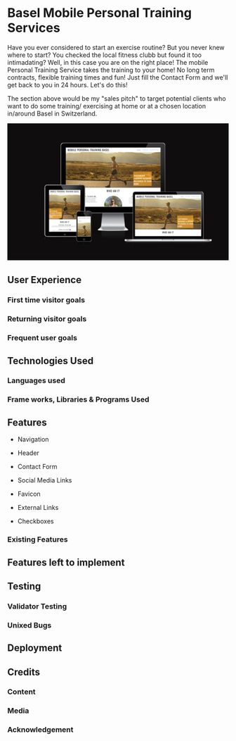 # Basel Mobile Personal Training Services

Have you ever considered to start an exercise routine? But you never knew where to start? You checked the local fitness clubb but found it too intimadating?
Well, in this case you are on the right place!
The mobile Personal Training Service takes the training to your home!
No long term contracts, flexible training times and fun!
Just fill the Contact Form and we'll get back to you in 24 hours.
Let's do this!

The section above would be my "sales pitch" to target potential clients who want to do some training/ exercising at home or at a chosen location in/around Basel in Switzerland.

![Mockup screenshot](/assets/media/mockupone.png)

## User Experience

### First time visitor goals
### Returning visitor goals
### Frequent user goals

## Technologies Used

### Languages used
### Frame works, Libraries & Programs Used



## Features

- Navigation
+ Header
* Contact Form
- Social Media Links
+ Favicon
* External Links
- Checkboxes




### Existing Features


## Features left to implement


## Testing

### Validator Testing

### Unixed Bugs


## Deployment

## Credits



### Content

### Media

### Acknowledgement 












[def]: ..//assets/images/ethos-center-image.jpg